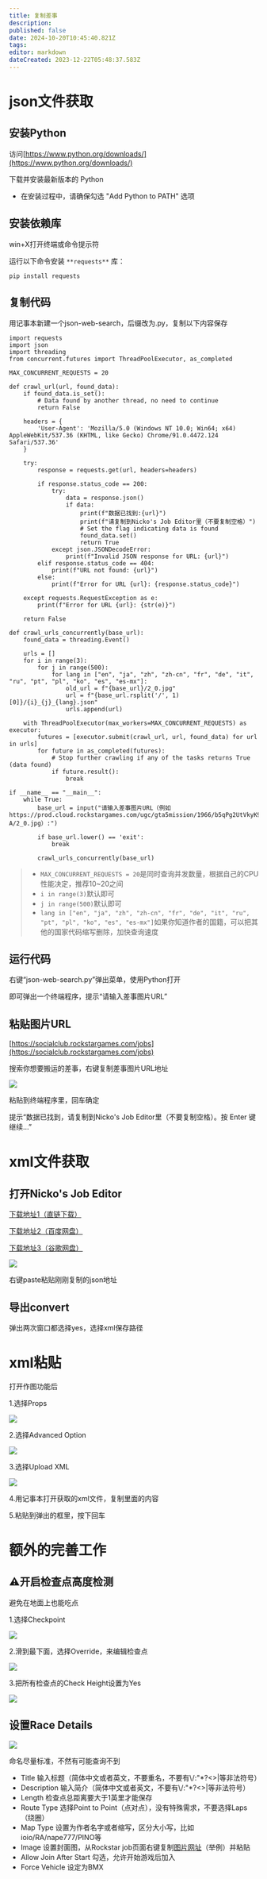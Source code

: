 ```yaml
---
title: 复制差事
description: 
published: false
date: 2024-10-20T10:45:40.821Z
tags: 
editor: markdown
dateCreated: 2023-12-22T05:48:37.583Z
---
```


# json文件获取

## **安装Python**

访问[https://www.python.org/downloads/](https://www.python.org/downloads/)

下载并安装最新版本的 Python

-   在安装过程中，请确保勾选 "Add Python to PATH" 选项

## **安装依赖库**

win+X打开终端或命令提示符

运行以下命令安装 `**requests**` 库：

```plaintext
pip install requests
```

## **复制代码**

用记事本新建一个json-web-search，后缀改为.py，复制以下内容保存

```plaintext
import requests
import json
import threading
from concurrent.futures import ThreadPoolExecutor, as_completed

MAX_CONCURRENT_REQUESTS = 20

def crawl_url(url, found_data):
    if found_data.is_set():
        # Data found by another thread, no need to continue
        return False

    headers = {
        'User-Agent': 'Mozilla/5.0 (Windows NT 10.0; Win64; x64) AppleWebKit/537.36 (KHTML, like Gecko) Chrome/91.0.4472.124 Safari/537.36'
    }

    try:
        response = requests.get(url, headers=headers)

        if response.status_code == 200:
            try:
                data = response.json()
                if data:
                    print(f"数据已找到:{url}")
                    print(f"请复制到Nicko's Job Editor里（不要复制空格）")
                    # Set the flag indicating data is found
                    found_data.set()
                    return True
            except json.JSONDecodeError:
                print(f"Invalid JSON response for URL: {url}")
        elif response.status_code == 404:
            print(f"URL not found: {url}")
        else:
            print(f"Error for URL {url}: {response.status_code}")

    except requests.RequestException as e:
        print(f"Error for URL {url}: {str(e)}")

    return False

def crawl_urls_concurrently(base_url):
    found_data = threading.Event()

    urls = []
    for i in range(3):
        for j in range(500):
            for lang in ["en", "ja", "zh", "zh-cn", "fr", "de", "it", "ru", "pt", "pl", "ko", "es", "es-mx"]:
                old_url = f"{base_url}/2_0.jpg"
                url = f"{base_url.rsplit('/', 1)[0]}/{i}_{j}_{lang}.json"
                urls.append(url)

    with ThreadPoolExecutor(max_workers=MAX_CONCURRENT_REQUESTS) as executor:
        futures = [executor.submit(crawl_url, url, found_data) for url in urls]
        for future in as_completed(futures):
            # Stop further crawling if any of the tasks returns True (data found)
            if future.result():
                break

if __name__ == "__main__":
    while True:
        base_url = input("请输入差事图片URL（例如https://prod.cloud.rockstargames.com/ugc/gta5mission/1966/b5qPg2UtVkyK90ynmAl2-A/2_0.jpg）:")

        if base_url.lower() == 'exit':
            break

        crawl_urls_concurrently(base_url)
```

> -   `MAX_CONCURRENT_REQUESTS = 20`是同时查询并发数量，根据自己的CPU性能决定，推荐10~20之间
> -   `i in range(3)`默认即可
> -   `j in range(500)`默认即可
> -   `lang in ["en", "ja", "zh", "zh-cn", "fr", "de", "it", "ru", "pt", "pl", "ko", "es", "es-mx"]`如果你知道作者的国籍，可以把其他的国家代码缩写删除，加快查询速度

## **运行代码**

右键“json-web-search.py”弹出菜单，使用Python打开

即可弹出一个终端程序，提示“请输入差事图片URL”

## 粘贴图片URL

[https://socialclub.rockstargames.com/jobs](https://socialclub.rockstargames.com/jobs)

搜索你想要搬运的差事，右键复制差事图片URL地址

![](/fivem相关/nicko's_job_editor_2.png)

粘贴到终端程序里，回车确定

提示“数据已找到，请复制到Nicko's Job Editor里（不要复制空格）。按 Enter 键继续...”

# xml文件获取

## 打开**Nicko's Job Editor**

[下载地址1（直链下载）](/fivem相关/job_editor_1_2_0_0.rar)

[下载地址2（百度网盘）](https://pan.baidu.com/s/1zb-OOU7Aduvp4a2qrG83vg?pwd=d5dz)

[下载地址3（谷歌网盘）](https://drive.google.com/file/d/1eGthxOLaJ3IN3a1g2F8mxdbviK8UihTa/view)

![](/fivem相关/nicko's_job_editor_1.png)

右键paste粘贴刚刚复制的json地址

## 导出convert

弹出两次窗口都选择yes，选择xml保存路径

# xml粘贴

打开作图功能后

1.选择Props

![](/fivem相关/copy1.png)

2.选择Advanced Option

![](/fivem相关/copy2.png)

3.选择Upload XML

![](/fivem相关/copy3.png)

4.用记事本打开获取的xml文件，复制里面的内容

5.粘贴到弹出的框里，按下回车

# 额外的完善工作

## ⚠️开启检查点高度检测

避免在地面上也能吃点

1.选择Checkpoint

![](/fivem相关/cptips1.png)

2.滑到最下面，选择Override，来编辑检查点

![](/fivem相关/cptips2.png)

3.把所有检查点的Check Height设置为Yes

![](/fivem相关/cptips3.png)

## 设置Race Details

![](https://gta5bmx.me/fivem%E7%9B%B8%E5%85%B3/%E5%9B%BE%E5%90%8D%E4%BF%A1%E6%81%AF.png)

命名尽量标准，不然有可能查询不到

-   Title 输入标题（简体中文或者英文，不要重名，不要有\\/:"\*?<>|等非法符号）
-   Description 输入简介（简体中文或者英文，不要有\\/:"\*?<>|等非法符号）
-   Length 检查点总距离要大于1英里才能保存
-   Route Type 选择Point to Point（点对点），没有特殊需求，不要选择Laps（绕圈）
-   Map Type 设置为作者名字或者缩写，区分大小写，比如ioio/RA/nape777/PINO等
-   Image 设置封面图，从Rockstar job页面右键复制[图片网址](https://prod.cloud.rockstargames.com/ugc/gta5mission/3821/wkbOITobik6qk3phTIZhPg/2_0.jpg)（举例）并粘贴
-   Allow Join After Start 勾选，允许开始游戏后加入
-   Force Vehicle 设定为BMX